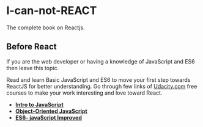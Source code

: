 # I-can-not-REACT
The complete book on Reactjs.

## Before React
If you are the web developer or having a knowledge of JavaScript and ES6 then leave this topic.

Read and learn Basic JavaScript and ES6 to move your first step towards ReactJS for better understanding.
Go through few links of [Udacity.com](https://in.udacity.com/courses/all) free courses to make your work interesting and love toward React.

* **[Intro to JavaScript](https://in.udacity.com/course/intro-to-javascript--ud803-india)**
* **[Object-Oriented JavaScript](https://in.udacity.com/course/object-oriented-javascript--ud015)**
* **[ES6- javaScript Improved](https://in.udacity.com/course/es6-javascript-improved--ud356)**

